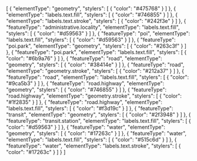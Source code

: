 [
  {
    "elementType": "geometry",
    "stylers": [
      {
        "color": "#475768"
      }
    ]
  },
  {
    "elementType": "labels.text.fill",
    "stylers": [
      {
        "color": "#746855"
      }
    ]
  },
  {
    "elementType": "labels.text.stroke",
    "stylers": [
      {
        "color": "#242f3e"
      }
    ]
  },
  {
    "featureType": "administrative.locality",
    "elementType": "labels.text.fill",
    "stylers": [
      {
        "color": "#d59563"
      }
    ]
  },
  {
    "featureType": "poi",
    "elementType": "labels.text.fill",
    "stylers": [
      {
        "color": "#d59563"
      }
    ]
  },
  {
    "featureType": "poi.park",
    "elementType": "geometry",
    "stylers": [
      {
        "color": "#263c3f"
      }
    ]
  },
  {
    "featureType": "poi.park",
    "elementType": "labels.text.fill",
    "stylers": [
      {
        "color": "#6b9a76"
      }
    ]
  },
  {
    "featureType": "road",
    "elementType": "geometry",
    "stylers": [
      {
        "color": "#38414e"
      }
    ]
  },
  {
    "featureType": "road",
    "elementType": "geometry.stroke",
    "stylers": [
      {
        "color": "#212a37"
      }
    ]
  },
  {
    "featureType": "road",
    "elementType": "labels.text.fill",
    "stylers": [
      {
        "color": "#9ca5b3"
      }
    ]
  },
  {
    "featureType": "road.highway",
    "elementType": "geometry",
    "stylers": [
      {
        "color": "#746855"
      }
    ]
  },
  {
    "featureType": "road.highway",
    "elementType": "geometry.stroke",
    "stylers": [
      {
        "color": "#1f2835"
      }
    ]
  },
  {
    "featureType": "road.highway",
    "elementType": "labels.text.fill",
    "stylers": [
      {
        "color": "#f3d19c"
      }
    ]
  },
  {
    "featureType": "transit",
    "elementType": "geometry",
    "stylers": [
      {
        "color": "#2f3948"
      }
    ]
  },
  {
    "featureType": "transit.station",
    "elementType": "labels.text.fill",
    "stylers": [
      {
        "color": "#d59563"
      }
    ]
  },
  {
    "featureType": "water",
    "elementType": "geometry",
    "stylers": [
      {
        "color": "#17263c"
      }
    ]
  },
  {
    "featureType": "water",
    "elementType": "labels.text.fill",
    "stylers": [
      {
        "color": "#515c6d"
      }
    ]
  },
  {
    "featureType": "water",
    "elementType": "labels.text.stroke",
    "stylers": [
      {
        "color": "#17263c"
      }
    ]
  }
]
